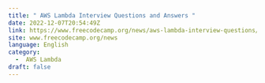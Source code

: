 ```yaml
---
title: " AWS Lambda Interview Questions and Answers "
date: 2022-12-07T20:54:49Z
link: https://www.freecodecamp.org/news/aws-lambda-interview-questions/?utm_medium=RSS&utm_source=news.12bit.vn
site: www.freecodecamp.org/news
language: English
category:
  -  AWS Lambda 
draft: false
---
```

